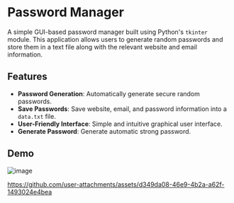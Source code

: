 # Password Manager

A simple GUI-based password manager built using Python's `tkinter` module. This application allows users to generate random passwords and store them in a text file along with the relevant website and email information.

## Features

- **Password Generation**: Automatically generate secure random passwords.
- **Save Passwords**: Save website, email, and password information into a `data.txt` file.
- **User-Friendly Interface**: Simple and intuitive graphical user interface.
- **Generate Password**: Generate automatic strong password.

## Demo
![image](https://github.com/user-attachments/assets/52117af6-15b8-40e3-8375-a59f8ced3f34)



https://github.com/user-attachments/assets/d349da08-46e9-4b2a-a62f-1493024e4bea

